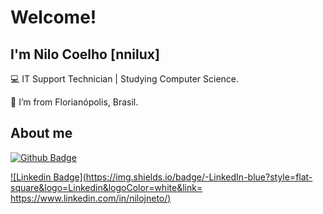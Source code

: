 # Welcome!

## I'm Nilo Coelho [nnilux]

:computer: IT Support Technician | Studying Computer Science.

:house_with_garden: I’m from Florianópolis, Brasil.

## About me

[![Github Badge](https://img.shields.io/badge/-Github-000?style=flat-square&logo=Github&logoColor=white&link=https://github.com/nnilocoelho)](https://github.com/nnilocoelho)

[![Linkedin Badge](https://img.shields.io/badge/-LinkedIn-blue?style=flat-square&logo=Linkedin&logoColor=white&link= https://www.linkedin.com/in/nilojneto/)]( https://www.linkedin.com/in/nilojneto/)
